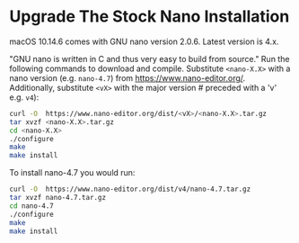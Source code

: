 # Upgrade The Stock Nano Installation

macOS 10.14.6 comes with GNU nano version 2.0.6. Latest version is 4.x.

"GNU nano is written in C and thus very easy to build from source." Run the following commands to download and
compile. Substitute `<nano-X.X>` with a nano version (e.g. `nano-4.7`) from https://www.nano-editor.org/. 
Additionally, substitute `<vX>` with the major version # preceded with a 
'v' e.g. `v4`):
```bash
curl -O  https://www.nano-editor.org/dist/<vX>/<nano-X.X>.tar.gz
tar xvzf <nano-X.X>.tar.gz
cd <nano-X.X>
./configure
make
make install
```

To install nano-4.7 you would run:
```bash
curl -O  https://www.nano-editor.org/dist/v4/nano-4.7.tar.gz
tar xvzf nano-4.7.tar.gz
cd nano-4.7
./configure
make
make install
```

